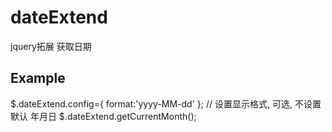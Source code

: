 # dateExtend
jquery拓展 获取日期

## Example
$.dateExtend.config={ format:'yyyy-MM-dd' };  // 设置显示格式, 可选, 不设置默认 年月日
$.dateExtend.getCurrentMonth();
